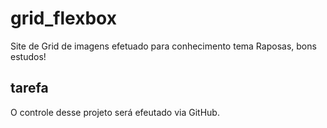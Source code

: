 # grid_flexbox
Site de Grid de imagens efetuado para conhecimento tema Raposas, bons estudos!

## tarefa

O controle desse projeto será efeutado via GitHub.